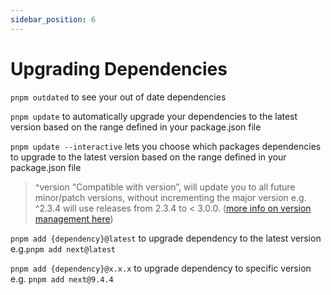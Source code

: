 ```yaml
---
sidebar_position: 6
---
```


# Upgrading Dependencies

`pnpm outdated` to see your out of date dependencies

`pnpm update` to automatically upgrade your dependencies to the latest version based on the range defined in your package.json file

`pnpm update --interactive` lets you choose which packages dependencies to upgrade to the latest version based on the range defined in your package.json file

> ^version “Compatible with version”, will update you to all future minor/patch versions, without incrementing the major version e.g. ^2.3.4 will use releases from 2.3.4 to < 3.0.0. ([more info on version management here](https://stackoverflow.com/a/22345808))

`pnpm add {dependency}@latest` to upgrade dependency to the latest version e.g.`pnpm add next@latest`

`pnpm add {dependency}@x.x.x` to upgrade dependency to specific version e.g. `pnpm add next@9.4.4`
